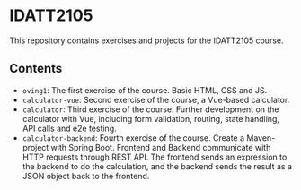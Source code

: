 # IDATT2105
This repository contains exercises and projects for the IDATT2105 course.

## Contents
- `oving1`: The first exercise of the course. Basic HTML, CSS and JS.
- `calculator-vue`: Second exercise of the course, a Vue-based calculator. 
- `calculator`: Third exercise of the course. Further development on the calculator with Vue, including form validation, routing, state handling, API calls and e2e testing.
- `calculator-backend`: Fourth exercise of the course. Create a Maven-project with Spring Boot. Frontend and Backend communicate with HTTP requests through REST API. The frontend sends an expression to the backend to do the calculation, and the backend sends the result as a JSON object back to the frontend. 


